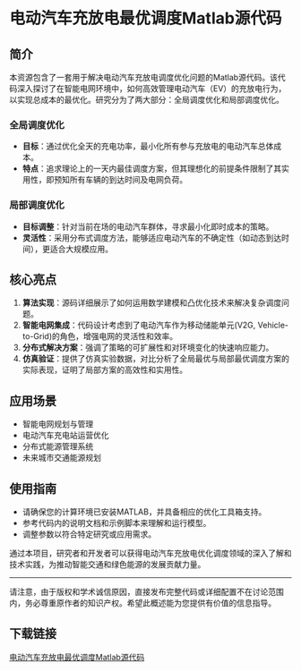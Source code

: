 # 电动汽车充放电最优调度Matlab源代码

## 简介

本资源包含了一套用于解决电动汽车充放电调度优化问题的Matlab源代码。该代码深入探讨了在智能电网环境中，如何高效管理电动汽车（EV）的充放电行为，以实现总成本的最优化。研究分为了两大部分：全局调度优化和局部调度优化。

### 全局调度优化

- **目标**：通过优化全天的充电功率，最小化所有参与充放电的电动汽车总体成本。
- **特点**：追求理论上的一天内最佳调度方案，但其理想化的前提条件限制了其实用性，即预知所有车辆的到达时间及电网负荷。

### 局部调度优化

- **目标调整**：针对当前在场的电动汽车群体，寻求最小化即时成本的策略。
- **灵活性**：采用分布式调度方法，能够适应电动汽车的不确定性（如动态到达时间），更适合大规模应用。

## 核心亮点

1. **算法实现**：源码详细展示了如何运用数学建模和凸优化技术来解决复杂调度问题。
2. **智能电网集成**：代码设计考虑到了电动汽车作为移动储能单元(V2G, Vehicle-to-Grid)的角色，增强电网的灵活性和效率。
3. **分布式解决方案**：强调了策略的可扩展性和对环境变化的快速响应能力。
4. **仿真验证**：提供了仿真实验数据，对比分析了全局最优与局部最优调度方案的实际表现，证明了局部方案的高效性和实用性。

## 应用场景

- 智能电网规划与管理
- 电动汽车充电站运营优化
- 分布式能源管理系统
- 未来城市交通能源规划

## 使用指南

- 请确保您的计算环境已安装MATLAB，并具备相应的优化工具箱支持。
- 参考代码内的说明文档和示例脚本来理解和运行模型。
- 调整参数以符合特定研究或应用需求。

通过本项目，研究者和开发者可以获得电动汽车充放电优化调度领域的深入了解和技术实践，为推动智能交通和绿色能源的发展贡献力量。

---

请注意，由于版权和学术诚信原因，直接发布完整代码或详细配置不在讨论范围内，务必尊重原作者的知识产权。希望此概述能为您提供有价值的信息指导。

## 下载链接

[电动汽车充放电最优调度Matlab源代码](https://pan.quark.cn/s/f95578ff7a42)